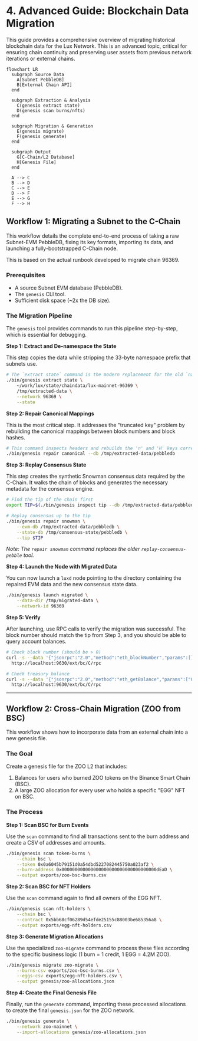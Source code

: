 # 4. Advanced Guide: Blockchain Data Migration

This guide provides a comprehensive overview of migrating historical blockchain data for the Lux Network. This is an advanced topic, critical for ensuring chain continuity and preserving user assets from previous network iterations or external chains.

```mermaid
flowchart LR
  subgraph Source Data
    A[Subnet PebbleDB]
    B[External Chain API]
  end

  subgraph Extraction & Analysis
    C(genesis extract state)
    D(genesis scan burns/nfts)
  end

  subgraph Migration & Generation
    E(genesis migrate)
    F(genesis generate)
  end

  subgraph Output
    G[C-Chain/L2 Database]
    H[Genesis File]
  end

  A --> C
  B --> D
  C --> E
  D --> F
  E --> G
  F --> H
```

## Workflow 1: Migrating a Subnet to the C-Chain

This workflow details the complete end-to-end process of taking a raw Subnet-EVM PebbleDB, fixing its key formats, importing its data, and launching a fully-bootstrapped C-Chain node.

This is based on the actual runbook developed to migrate chain 96369.

### Prerequisites

-   A source Subnet EVM database (PebbleDB).
-   The `genesis` CLI tool.
-   Sufficient disk space (~2x the DB size).

### The Migration Pipeline

The `genesis` tool provides commands to run this pipeline step-by-step, which is essential for debugging.

**Step 1: Extract and De-namespace the State**

This step copies the data while stripping the 33-byte namespace prefix that subnets use.

```bash
# The `extract state` command is the modern replacement for the old `namespace` tool.
./bin/genesis extract state \
    ~/work/lux/state/chaindata/lux-mainnet-96369 \
    /tmp/extracted-data \
    --network 96369 \
    --state
```

**Step 2: Repair Canonical Mappings**

This is the most critical step. It addresses the "truncated key" problem by rebuilding the canonical mappings between block numbers and block hashes.

```bash
# This command inspects headers and rebuilds the 'n' and 'H' keys correctly.
./bin/genesis repair canonical --db /tmp/extracted-data/pebbledb
```

**Step 3: Replay Consensus State**

This step creates the synthetic Snowman consensus data required by the C-Chain. It walks the chain of blocks and generates the necessary metadata for the consensus engine.

```bash
# Find the tip of the chain first
export TIP=$(./bin/genesis inspect tip --db /tmp/extracted-data/pebbledb)

# Replay consensus up to the tip
./bin/genesis repair snowman \
    --evm-db /tmp/extracted-data/pebbledb \
    --state-db /tmp/consensus-state/pebbledb \
    --tip $TIP
```
*Note: The `repair snowman` command replaces the older `replay-consensus-pebble` tool.*

**Step 4: Launch the Node with Migrated Data**

You can now launch a `luxd` node pointing to the directory containing the repaired EVM data and the new consensus state data.

```bash
./bin/genesis launch migrated \
    --data-dir /tmp/migrated-data \
    --network-id 96369
```

**Step 5: Verify**

After launching, use RPC calls to verify the migration was successful. The block number should match the tip from Step 3, and you should be able to query account balances.

```bash
# Check block number (should be > 0)
curl -s --data '{"jsonrpc":"2.0","method":"eth_blockNumber","params":[],"id":1}' \
  http://localhost:9630/ext/bc/C/rpc

# Check treasury balance
curl -s --data '{"jsonrpc":"2.0","method":"eth_getBalance","params":["0x9011e888251ab053b7bd1cdb598db4f9ded94714","latest"],"id":1}' \
  http://localhost:9630/ext/bc/C/rpc
```

---

## Workflow 2: Cross-Chain Migration (ZOO from BSC)

This workflow shows how to incorporate data from an external chain into a new genesis file.

### The Goal

Create a genesis file for the ZOO L2 that includes:
1.  Balances for users who burned ZOO tokens on the Binance Smart Chain (BSC).
2.  A large ZOO allocation for every user who holds a specific "EGG" NFT on BSC.

### The Process

**Step 1: Scan BSC for Burn Events**

Use the `scan` command to find all transactions sent to the burn address and create a CSV of addresses and amounts.

```bash
./bin/genesis scan token-burns \
    --chain bsc \
    --token 0x0a6045b79151d0a54dbd5227082445750a023af2 \
    --burn-address 0x000000000000000000000000000000000000dEaD \
    --output exports/zoo-bsc-burns.csv
```

**Step 2: Scan BSC for NFT Holders**

Use the `scan` command again to find all owners of the EGG NFT.

```bash
./bin/genesis scan nft-holders \
    --chain bsc \
    --contract 0x5bb68cf06289d54efde25155c88003be685356a8 \
    --output exports/egg-nft-holders.csv
```

**Step 3: Generate Migration Allocations**

Use the specialized `zoo-migrate` command to process these files according to the specific business logic (1 burn = 1 credit, 1 EGG = 4.2M ZOO).

```bash
./bin/genesis migrate zoo-migrate \
    --burns-csv exports/zoo-bsc-burns.csv \
    --eggs-csv exports/egg-nft-holders.csv \
    --output genesis/zoo-allocations.json
```

**Step 4: Create the Final Genesis File**

Finally, run the `generate` command, importing these processed allocations to create the final `genesis.json` for the ZOO network.

```bash
./bin/genesis generate \
    --network zoo-mainnet \
    --import-allocations genesis/zoo-allocations.json
```
